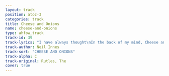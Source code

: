 ```yaml
---
layout: track
position: atoz-3
categories: track
title: Cheese and Onions
name: cheese-and-onions
type: ahfow_track
track-id: 39
track-lyrics: "I have always thought\nIn the back of my mind, Cheese and Onions\nI have always thought\nThat the world was unkind, Cheese and Onions\n\nDo I have to spell it out?\nC-H-E-E-S-E-A-N-D-O-N-I-O-N-S-Oh no\n\nMy machine\nKeep yourself clean\nI'll be a has-been\nLike a dinosaur\nMy device\nFor everything nice\nYou better think twice\nAt least once more"
track-author: Neil Innes
track-sort: "CHEESE AND ONIONS"
track-alpha: C
track-original: Rutles, The
cover: true
---
```

